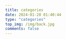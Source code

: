 ```yaml
---
title: categories
date: 2024-01-20 01:40:44
type: "categories"
top_img: /img/back.jpg 
comments: false
---
```

